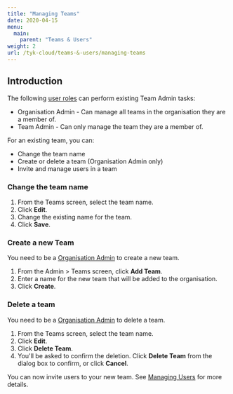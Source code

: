 ```yaml
---
title: "Managing Teams"
date: 2020-04-15
menu:
  main:
    parent: "Teams & Users"
weight: 2
url: /tyk-cloud/teams-&-users/managing-teams
---
```


## Introduction

The following [user roles](/docs/tyk-cloud/teams-users/user-roles/) can perform existing Team Admin tasks:

* Organisation Admin - Can manage all teams in the organisation they are a member of.
* Team Admin - Can only manage the team they are a member of.

For an existing team, you can:

* Change the team name
* Create or delete a team (Organisation Admin only)
* Invite and manage users in a team
  
### Change the team name

1. From the Teams screen, select the team name.
2. Click **Edit**.
3. Change the existing name for the team.
4. Click **Save**.

### Create a new Team

You need to be a [Organisation Admin](/docs/tyk-cloud/teams-users/user-roles/#user-roles-within-tyk-cloud) to create a new team.

1. From the Admin > Teams screen, click **Add Team**.
2. Enter a name for the new team that will be added to the organisation.
3. Click **Create**.

### Delete a team 

You need to be a [Organisation Admin](/docs/tyk-cloud/teams-users/user-roles/#user-roles-within-tyk-cloud) to delete a team.

1. From the Teams screen, select the team name.
2. Click **Edit**.
3. Click **Delete Team**.
4. You'll be asked to confirm the deletion. Click **Delete Team** from the dialog box to confirm, or click **Cancel**.

You can now invite users to your new team. See [Managing Users](/docs/tyk-cloud/teams-users/managing-users/) for more details.
